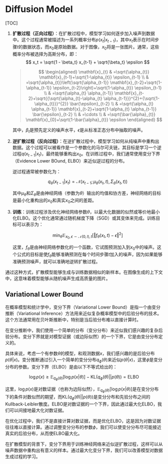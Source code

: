 # Diffusion Model

[TOC]

1. **扩散过程（正向过程）**：在扩散过程中，模型学习如何逐步加入噪声到数据中。这个过程通常被描述为一系列概率分布$p(x_{t}|x_{t-1})$，其中$x_t$表示在时间步骤$t$的数据状态，而$x_0$是原始数据。对于图像，$x_0$将是一张图片。通常，这些概率分布被选择为高斯分布，即：
   $$
   x_t = \sqrt{1 - \beta_t} x_{t-1} + \sqrt{\beta_t} \epsilon
   $$
   
   > $$
   > \begin{aligned}
   > \mathbf{x}_{t} & =\sqrt{\alpha_{t}} \mathbf{x}_{t-1}+\sqrt{1-\alpha_{t}} \epsilon_{t-1} \\
   > & =\sqrt{\alpha_{t}}\left(\sqrt{\alpha_{t-1}} \mathbf{x}_{t-2}+\sqrt{1-\alpha_{t-1}} \epsilon_{t-2}\right)+\sqrt{1-\alpha_{t}} \epsilon_{t-1} \\
   > & =\sqrt{\alpha_{t} \alpha_{t-1}} \mathbf{x}_{t-2}+\sqrt{{\sqrt{\alpha_{t}-\alpha_{t} \alpha_{t-1}}}^{2}+{\sqrt{1-\alpha_{t}}}^{2}} \bar{\epsilon}_{t-2} \\
   > & =\sqrt{\alpha_{t} \alpha_{t-1}} \mathbf{x}_{t-2}+\sqrt{1-\alpha_{t} \alpha_{t-1}} \bar{\epsilon}_{t-2} \\
   > & =\cdots \\
   > & =\sqrt{\bar{\alpha}_{t}} \mathbf{x}_{0}+\sqrt{1-\bar{\alpha}_{t}} \epsilon
   > \end{aligned}
   > $$
   >
   > 
   
   其中，$\beta_t$是预先定义的噪声水平，$\epsilon$是从标准正态分布中抽取的噪声。
   
2. **逆扩散过程（反向过程）**：在逆扩散过程中，模型学习如何从纯噪声中重构出数据。这个过程可以被看作是一个参数化的马尔可夫链，其目标是学习一个逆过程$q(x_{t-1}|x_t)$，最终能够重构出$x_0$。在训练过程中，我们通常使用变分下界（Evidence Lower BOund, ELBO）来近似逆过程的分布。

   逆过程通常被参数化为：

   $$
   q_\theta(x_{t-1}|x_t) = \mathcal{N}(x_{t-1}; \mu_\theta(x_t, t), \Sigma_\theta(x_t, t))
   $$

   其中$\mu_\theta$和$\Sigma_\theta$是由神经网络（参数为$\theta$）输出的均值和协方差，神经网络的目标是最小化重构出的$x_0$和真实$x_0$之间的差距。

3. **训练**：训练过程涉及优化神经网络参数$\theta$，以最大化数据的似然或等价地最小化ELBO。这个优化通常通过随机梯度下降（SGD）或其变体来完成。训练目标可以表示为：

   $$
   \min_\theta \mathbb{E}_{x_0, \epsilon \sim \mathcal{N}(0,I), t} \left[ \Vert f_\theta(x_t, t) - \epsilon \Vert^2 \right]
   $$

   这里，$f_\theta$是由神经网络参数化的一个函数，它试图预测加入到$x_0$中的噪声。这个公式的目标是使$f_\theta$能够准确预测在每个时间步骤$t$加入的噪声，因为如果能够准确预测噪声，就可以准确地逆转扩散过程。

通过这种方式，扩散模型能够生成与训练数据相似的新样本。在图像生成的上下文中，这意味着模型能够从随机噪声生成高质量的图片。

## Variational Lower Bound

在概率模型和统计学中，变分下界（Variational Lower Bound）是指一个由变分推断（Variational Inference）方法用来近似复杂概率模型中的后验分布的技术。这个方法通常用在贝叶斯推断中，特别是当后验分布难以直接计算时。

在变分推断中，我们使用一个简单的分布（变分分布）来近似我们感兴趣的复杂后验分布。变分下界就是对模型证据（或边际似然）的一个下界，它是由变分分布定义的。

具体来说，考虑一个有参数$\theta$的模型，和观测数据$x$，我们感兴趣的是后验分布$p(\theta|x)$。变分推断通过引入一个简单的变分分布$q_\phi(\theta)$来近似$p(\theta|x)$，这里$\phi$是变分分布的参数。变分下界（ELBO）是由以下不等式给出的：

$$
\log p(x) \geq \mathbb{E}_{q_\phi(\theta)}[\log p(x|\theta)] - \text{KL}(q_\phi(\theta) || p(\theta)) = \text{ELBO}
$$


这里，$\log p(x)$是对数证据（也称为边际似然），$\mathbb{E}_{q_\phi(\theta)}[\log p(x|\theta)]$是在变分分布下的条件对数似然的期望，而$\text{KL}(q_\phi(\theta) || p(\theta))$是变分分布和先验分布之间的Kullback-Leibler散度。ELBO是对数证据的一个下界，因此通过最大化ELBO，我们可以间接地最大化对数证据。

在优化过程中，我们不是直接计算对数证据，而是优化ELBO，这是因为对数证据往往难以直接计算。通过调整变分分布的参数$\phi$，我们可以使变分分布尽可能接近真实的后验分布，从而使ELBO最大化。

在扩散模型的背景下，变分下界用于训练神经网络来近似逆扩散过程，这样可以从噪声数据中重构出有意义的样本。通过最大化变分下界，我们可以改善模型对数据生成过程的学习。